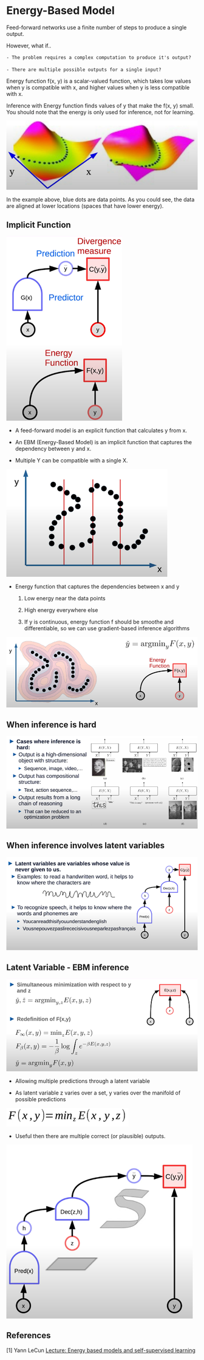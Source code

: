 # Energy-Based Model

Feed-forward networks use a finite number of steps to produce a single output.

However, what if..

    - The problem requires a complex computation to produce it's output?

    - There are multiple possible outputs for a single input?

Energy function f(x, y) is a scalar-valued function, which takes low values when y is compatible with x, and higher values when y is less compatible with x.

Inference with Energy function finds values of y that make the f(x, y) small. You should note that the energy is only used for inference, not for learning.

![Energy-based model](./imgs/energy_based.png)

In the example above, blue dots are data points. As you could see, the data are aligned at lower locations (spaces that have lower energy).

## Implicit Function

![Unlike feed-forward model, EBM is an implicit function](./imgs/explicit_implicit.png)

- A feed-forward model is an explicit function that calculates y from x.

- An EBM (Energy-Based Model) is an implicit function that captures the dependency between y and x.

- Multiple Y can be compatible with a single X.

![Multiple Y can be compatible with a single X](./imgs/xy_map.png)

- Energy function that captures the dependencies between x and y

    1) Low energy near the data points

    2) High energy everywhere else

    3) If y is continuous, energy function f should be smoothe and differentiable, so we can use gradient-based inference algorithms

![Energy function that captures the dependencies between x and y](./imgs/energy_function_captures_dependencies.png)

## When inference is hard

![When inference is hard](./imgs/when_inference_is_hard.png)

## When inference involves latent variables

![When inference involves latent variables](./imgs/latent_var.png)

## Latent Variable - EBM inference

![latent variables](./imgs/latent_variable_ebm.png)

- Allowing multiple predictions through a latent variable

- As latent variable z varies over a set, y varies over the manifold of possible predictions

![As latent variable z varies over a set, y varies over the manifold of possible predictions](./imgs/latent_variable_equation.png)

- Useful then there are multiple correct (or plausible) outputs.

![Inference with latent variables](./imgs/inference_with_latent_var.png)

## References

[1] Yann LeCun [Lecture: Energy based models and self-supervised learning](https://www.youtube.com/watch?v=tVwV14YkbYs&list=PLLHTzKZzVU9eaEyErdV26ikyolxOsz6mq&index=12)
